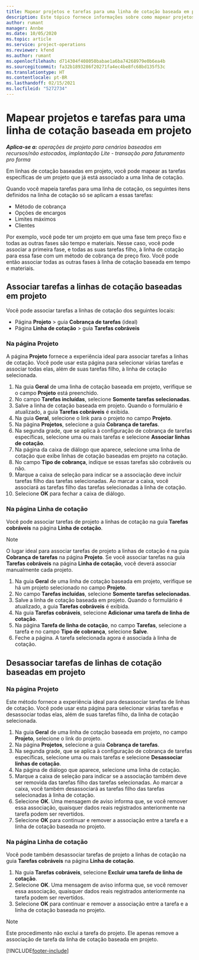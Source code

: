 ```yaml
---
title: Mapear projetos e tarefas para uma linha de cotação baseada em projeto
description: Este tópico fornece informações sobre como mapear projetos e tarefas para uma linha de tarefa baseada em projeto.
author: rumant
manager: Annbe
ms.date: 10/05/2020
ms.topic: article
ms.service: project-operations
ms.reviewer: kfend
ms.author: rumant
ms.openlocfilehash: d714304f408050babae1a6ba74268979e0b6ea4b
ms.sourcegitcommit: fa32b1893286f20271fa4ec4be8fc68bd135f53c
ms.translationtype: HT
ms.contentlocale: pt-BR
ms.lasthandoff: 02/15/2021
ms.locfileid: "5272734"
---
```

# <a name="map-projects-and-tasks-to-a-project-based-quote-line"></a>Mapear projetos e tarefas para uma linha de cotação baseada em projeto

_**Aplica-se a:** operações de projeto para cenários baseados em recursos/não estocados, implantação Lite - transação para faturamento pro forma_

Em linhas de cotação baseadas em projeto, você pode mapear as tarefas específicas de um projeto que já está associado a uma linha de cotação.

Quando você mapeia tarefas para uma linha de cotação, os seguintes itens definidos na linha de cotação só se aplicam a essas tarefas:

- Método de cobrança
- Opções de encargos
- Limites máximos
- Clientes

Por exemplo, você pode ter um projeto em que uma fase tem preço fixo e todas as outras fases são tempo e materiais. Nesse caso, você pode associar a primeira fase, e todas as suas tarefas filho, à linha de cotação para essa fase com um método de cobrança de preço fixo. Você pode então associar todas as outras fases à linha de cotação baseada em tempo e materiais.

## <a name="associate-tasks-to-project-based-quote-lines"></a>Associar tarefas a linhas de cotação baseadas em projeto

Você pode associar tarefas a linhas de cotação dos seguintes locais:

- Página **Projeto** > guia **Cobrança de tarefas** (ideal)
- Página **Linha de cotação** > guia **Tarefas cobráveis** 

### <a name="from-the-project-page"></a>Na página Projeto

A página **Projeto** fornece a experiência ideal para associar tarefas a linhas de cotação. Você pode usar esta página para selecionar várias tarefas e associar todas elas, além de suas tarefas filho, à linha de cotação selecionada.

1. Na guia **Geral** de uma linha de cotação baseada em projeto, verifique se o campo **Projeto** está preenchido.
2. No campo **Tarefas incluídas**, selecione **Somente tarefas selecionadas**.
3. Salve a linha de cotação baseada em projeto. Quando o formulário é atualizado, a guia **Tarefas cobráveis** é exibida.
4. Na guia **Geral**, selecione o link para o projeto no campo **Projeto**.
5. Na página **Projetos**, selecione a guia **Cobrança de tarefas**.
6. Na segunda grade, que se aplica à configuração de cobrança de tarefas específicas, selecione uma ou mais tarefas e selecione **Associar linhas de cotação**.
7. Na página da caixa de diálogo que aparece, selecione uma linha de cotação que exibe linhas de cotação baseadas em projeto na cotação.
8. No campo **Tipo de cobrança**, indique se essas tarefas são cobráveis ou não.
9. Marque a caixa de seleção para indicar se a associação deve incluir tarefas filho das tarefas selecionadas. Ao marcar a caixa, você associará as tarefas filho das tarefas selecionadas à linha de cotação.
10. Selecione **OK** para fechar a caixa de diálogo.

### <a name="from-the-quote-line-page"></a>Na página Linha de cotação

Você pode associar tarefas de projeto a linhas de cotação na guia **Tarefas cobráveis** na página **Linha de cotação**.

>[!NOTE]
>O lugar ideal para associar tarefas de projeto a linhas de cotação é na guia **Cobrança de tarefas** na página **Projeto**. Se você associar tarefas na guia **Tarefas cobráveis** na página **Linha de cotação**, você deverá associar manualmente cada projeto.

1. Na guia **Geral** de uma linha de cotação baseada em projeto, verifique se há um projeto selecionado no campo **Projeto**.
2. No campo **Tarefas incluídas**, selecione **Somente tarefas selecionadas**.
3. Salve a linha de cotação baseada em projeto. Quando o formulário é atualizado, a guia **Tarefas cobráveis** é exibida.
4. Na guia **Tarefas cobráveis**, selecione **Adicionar uma tarefa de linha de cotação**.
5. Na página **Tarefa de linha de cotação**, no campo **Tarefas**, selecione a tarefa e no campo **Tipo de cobrança**, selecione **Salve**. 
6. Feche a página. A tarefa selecionada agora é associada à linha de cotação.

## <a name="disassociate-tasks-from-projectbased-quote-lines"></a>Desassociar tarefas de linhas de cotação baseadas em projeto

### <a name="from-the-project-page"></a>Na página Projeto

Este método fornece a experiência ideal para desassociar tarefas de linhas de cotação. Você pode usar esta página para selecionar várias tarefas e desassociar todas elas, além de suas tarefas filho, da linha de cotação selecionada.

1. Na guia **Geral** de uma linha de cotação baseada em projeto, no campo **Projeto**, selecione o link do projeto.
2. Na página **Projetos**, selecione a guia **Cobrança de tarefas**.
3. Na segunda grade, que se aplica à configuração de cobrança de tarefas específicas, selecione uma ou mais tarefas e selecione **Desassociar linhas de cotação**.
4. Na página de diálogo que aparece, selecione uma linha de cotação.
5. Marque a caixa de seleção para indicar se a associação também deve ser removida das tarefas filho das tarefas selecionadas. Ao marcar a caixa, você também desassociará as tarefas filho das tarefas selecionadas à linha de cotação.
6. Selecione **OK**. Uma mensagem de aviso informa que, se você remover essa associação, quaisquer dados reais registrados anteriormente na tarefa podem ser revertidos. 
7. Selecione **OK** para continuar e remover a associação entre a tarefa e a linha de cotação baseada no projeto.

### <a name="from-the-quote-line-page"></a>Na página Linha de cotação

Você pode também desassociar tarefas de projeto a linhas de cotação na guia **Tarefas cobráveis** na página **Linha de cotação**.

1. Na guia **Tarefas cobráveis**, selecione **Excluir uma tarefa de linha de cotação**.
2. Selecione **OK**. Uma mensagem de aviso informa que, se você remover essa associação, quaisquer dados reais registrados anteriormente na tarefa podem ser revertidos. 
3. Selecione **OK** para continuar e remover a associação entre a tarefa e a linha de cotação baseada no projeto.

>[!NOTE]
> Este procedimento não exclui a tarefa do projeto. Ele apenas remove a associação de tarefa da linha de cotação baseada em projeto.


[!INCLUDE[footer-include](../../includes/footer-banner.md)]